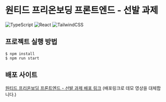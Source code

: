 # 원티드 프리온보딩 프론트엔드 - 선발 과제

![TypeScript](https://img.shields.io/badge/typescript-%23007ACC.svg?style=for-the-badge&logo=typescript&logoColor=white) ![React](https://img.shields.io/badge/react-%2320232a.svg?style=for-the-badge&logo=react&logoColor=%2361DAFB) ![TailwindCSS](https://img.shields.io/badge/tailwindcss-%2338B2AC.svg?style=for-the-badge&logo=tailwind-css&logoColor=white)

## 프로젝트 실행 방법

```
$ npm install
$ npm run start
```

## 배포 사이트

[원티드 프리온보딩 프론트엔드 - 선발 과제 배포 링크](https://wanted-pre-onboarding-frontend-fqr14eee8-j2h30728.vercel.app/)
(배포링크로 데모 영상을 대체합니다.)
